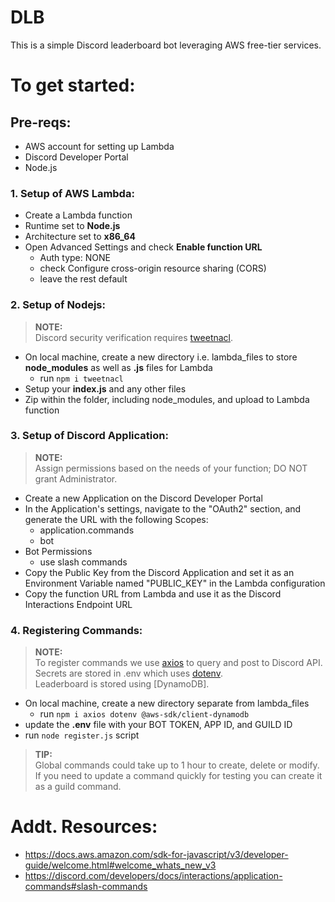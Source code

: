 # DLB
This is a simple Discord leaderboard bot leveraging AWS free-tier services.

# To get started:
## Pre-reqs:
- AWS account for setting up Lambda  
-  Discord Developer Portal  
-  Node.js

### 1. Setup of AWS Lambda:
- Create a Lambda function
- Runtime set to **Node.js**
- Architecture set to **x86_64**
- Open Advanced Settings and check **Enable function URL**
  - Auth type: NONE
  - check Configure cross-origin resource sharing (CORS)
  - leave the rest default

### 2. Setup of Nodejs:
> **NOTE:**<br>
> Discord security verification requires [tweetnacl](https://discord.com/developers/docs/interactions/receiving-and-responding#security-and-authorization).
- On local machine, create a new directory i.e. lambda_files to store **node_modules** as well as **.js** files for Lambda
  - run `npm i tweetnacl`
- Setup your **index.js** and any other files
- Zip within the folder, including node_modules, and upload to Lambda function

### 3. Setup of Discord Application:
> **NOTE:**<br>
> Assign permissions based on the needs of your function; DO NOT grant Administrator.
- Create a new Application on the Discord Developer Portal
- In the Application's settings, navigate to the "OAuth2" section, and generate the URL with the following Scopes:
  - application.commands
  - bot
- Bot Permissions
    - use slash commands
- Copy the Public Key from the Discord Application and set it as an Environment Variable named "PUBLIC_KEY" in the Lambda configuration
- Copy the function URL from Lambda and use it as the Discord Interactions Endpoint URL

### 4. Registering Commands:
> **NOTE:**<br>
> To register commands we use [axios](https://axios-http.com/docs/intro) to query and post to Discord API.<br>
> Secrets are stored in .env which uses [dotenv](https://www.npmjs.com/package/dotenv).<br>
> Leaderboard is stored using [DynamoDB].<br>
- On local machine, create a new directory separate from lambda_files
  - run `npm i axios dotenv @aws-sdk/client-dynamodb`
- update the **.env** file with your BOT TOKEN, APP ID, and GUILD ID
- run `node register.js` script
> **TIP:**<br>
> Global commands could take up to 1 hour to create, delete or modify. If you need to update a command quickly for testing you can create it as a guild command.

# Addt. Resources:
- https://docs.aws.amazon.com/sdk-for-javascript/v3/developer-guide/welcome.html#welcome_whats_new_v3
- https://discord.com/developers/docs/interactions/application-commands#slash-commands
